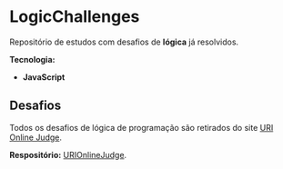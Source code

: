 # LogicChallenges

Repositório de estudos com desafios de **lógica** já resolvidos.

**Tecnologia:**

* **JavaScript**

## Desafios

Todos os desafios de lógica de programação são retirados do site [URI Online Judge](https://www.urionlinejudge.com.br/).

**Respositório:** [URIOnlineJudge](https://github.com/SharedProjects2/LogicChallenges/tree/master/URIOnlineJugde).
